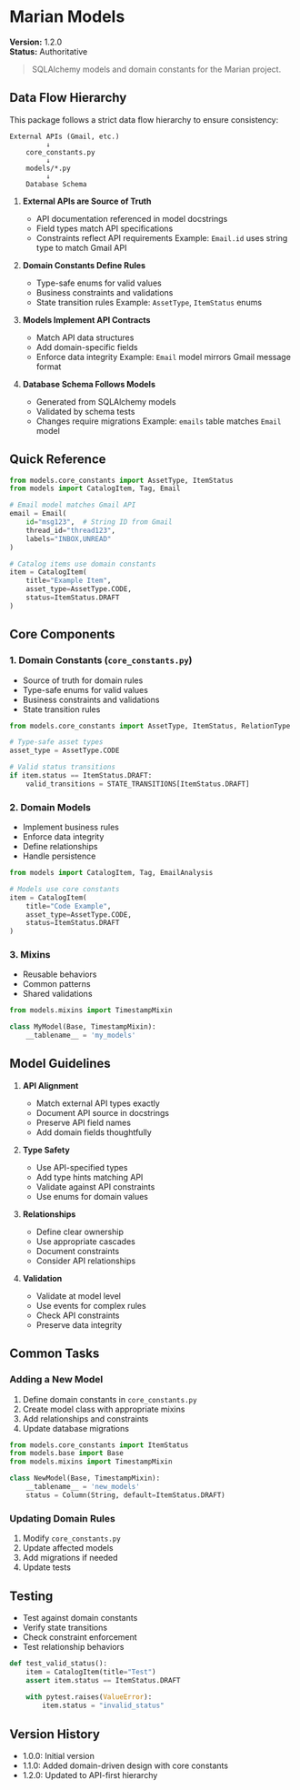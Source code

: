 # Marian Models

**Version:** 1.2.0  
**Status:** Authoritative

> SQLAlchemy models and domain constants for the Marian project.

## Data Flow Hierarchy

This package follows a strict data flow hierarchy to ensure consistency:

```
External APIs (Gmail, etc.)
         ↓
    core_constants.py
         ↓
    models/*.py
         ↓
    Database Schema
```

1. **External APIs are Source of Truth**
   - API documentation referenced in model docstrings
   - Field types match API specifications
   - Constraints reflect API requirements
   Example: `Email.id` uses string type to match Gmail API

2. **Domain Constants Define Rules**
   - Type-safe enums for valid values
   - Business constraints and validations
   - State transition rules
   Example: `AssetType`, `ItemStatus` enums

3. **Models Implement API Contracts**
   - Match API data structures
   - Add domain-specific fields
   - Enforce data integrity
   Example: `Email` model mirrors Gmail message format

4. **Database Schema Follows Models**
   - Generated from SQLAlchemy models
   - Validated by schema tests
   - Changes require migrations
   Example: `emails` table matches `Email` model

## Quick Reference

```python
from models.core_constants import AssetType, ItemStatus
from models import CatalogItem, Tag, Email

# Email model matches Gmail API
email = Email(
    id="msg123",  # String ID from Gmail
    thread_id="thread123",
    labels="INBOX,UNREAD"
)

# Catalog items use domain constants
item = CatalogItem(
    title="Example Item",
    asset_type=AssetType.CODE,
    status=ItemStatus.DRAFT
)
```

## Core Components

### 1. Domain Constants (`core_constants.py`)
- Source of truth for domain rules
- Type-safe enums for valid values
- Business constraints and validations
- State transition rules

```python
from models.core_constants import AssetType, ItemStatus, RelationType

# Type-safe asset types
asset_type = AssetType.CODE

# Valid status transitions
if item.status == ItemStatus.DRAFT:
    valid_transitions = STATE_TRANSITIONS[ItemStatus.DRAFT]
```

### 2. Domain Models
- Implement business rules
- Enforce data integrity
- Define relationships
- Handle persistence

```python
from models import CatalogItem, Tag, EmailAnalysis

# Models use core constants
item = CatalogItem(
    title="Code Example",
    asset_type=AssetType.CODE,
    status=ItemStatus.DRAFT
)
```

### 3. Mixins
- Reusable behaviors
- Common patterns
- Shared validations

```python
from models.mixins import TimestampMixin

class MyModel(Base, TimestampMixin):
    __tablename__ = 'my_models'
```

## Model Guidelines

1. **API Alignment**
   - Match external API types exactly
   - Document API source in docstrings
   - Preserve API field names
   - Add domain fields thoughtfully

2. **Type Safety**
   - Use API-specified types
   - Add type hints matching API
   - Validate against API constraints
   - Use enums for domain values

3. **Relationships**
   - Define clear ownership
   - Use appropriate cascades
   - Document constraints
   - Consider API relationships

4. **Validation**
   - Validate at model level
   - Use events for complex rules
   - Check API constraints
   - Preserve data integrity

## Common Tasks

### Adding a New Model

1. Define domain constants in `core_constants.py`
2. Create model class with appropriate mixins
3. Add relationships and constraints
4. Update database migrations

```python
from models.core_constants import ItemStatus
from models.base import Base
from models.mixins import TimestampMixin

class NewModel(Base, TimestampMixin):
    __tablename__ = 'new_models'
    status = Column(String, default=ItemStatus.DRAFT)
```

### Updating Domain Rules

1. Modify `core_constants.py`
2. Update affected models
3. Add migrations if needed
4. Update tests

## Testing

- Test against domain constants
- Verify state transitions
- Check constraint enforcement
- Test relationship behaviors

```python
def test_valid_status():
    item = CatalogItem(title="Test")
    assert item.status == ItemStatus.DRAFT
    
    with pytest.raises(ValueError):
        item.status = "invalid_status"
```

## Version History
- 1.0.0: Initial version
- 1.1.0: Added domain-driven design with core constants
- 1.2.0: Updated to API-first hierarchy
